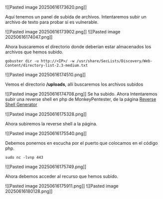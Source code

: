 ![[Pasted image 20250616173620.png]]

Aquí tenemos un panel de subida de archivos. Intentaremos subir un archivo de texto para probar si es vulnerable.

![[Pasted image 20250616173902.png]]
![[Pasted image 20250616174047.png]]

Ahora buscaremos el directorio donde deberían estar almacenados los archivos que hemos subido.

```
gobuster dir -u http://<IP>/ -w /usr/share/SecLists/Discovery/Web-Content/directory-list-2.3-medium.txt 
```
![[Pasted image 20250616174510.png]]

Vemos el directorio **/uploads**, allí buscaremos los archivos subidos

![[Pasted image 20250616174708.png]]
Se ha subido.
Ahora Intentaremos subir una reverse shell en php de MonkeyPentester, de la página [Reverse Shell Generator](https://www.revshells.com/) 

![[Pasted image 20250616175328.png]]

Ahora subiremos la reverse shell a la página.

![[Pasted image 20250616175540.png]]

Debemos ponernos en escucha por el puerto que colocamos en el código php.

```
sudo nc -lvnp 443
```
![[Pasted image 20250616175749.png]]

Ahora debemos acceder al recurso que hemos subido.

![[Pasted image 20250616175911.png]]
![[Pasted image 20250616180128.png]]
